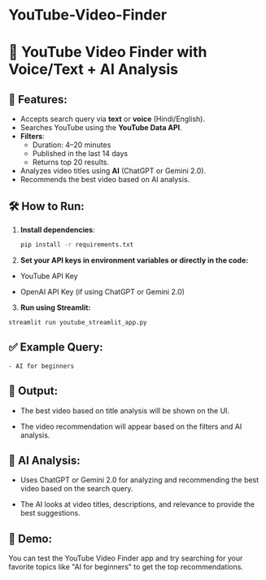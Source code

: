 # YouTube-Video-Finder

# 🎥 YouTube Video Finder with Voice/Text + AI Analysis

## 📌 Features:
- Accepts search query via **text** or **voice** (Hindi/English).
- Searches YouTube using the **YouTube Data API**.
- **Filters**:
  - Duration: 4–20 minutes
  - Published in the last 14 days
  - Returns top 20 results.
- Analyzes video titles using **AI** (ChatGPT or Gemini 2.0).
- Recommends the best video based on AI analysis.

## 🛠️ How to Run:
1. **Install dependencies**:
   ```bash
   pip install -r requirements.txt

2. **Set your API keys in environment variables or directly in the code:**

- YouTube API Key

- OpenAI API Key (if using ChatGPT or Gemini 2.0)

3. **Run using Streamlit:**
```
streamlit run youtube_streamlit_app.py
```
## ✅ **Example Query:**
```
- AI for beginners
```
## 📂 Output:
- The best video based on title analysis will be shown on the UI.

- The video recommendation will appear based on the filters and AI analysis.

## 🤖 AI Analysis:
- Uses ChatGPT or Gemini 2.0 for analyzing and recommending the best video based on the search query.

- The AI looks at video titles, descriptions, and relevance to provide the best suggestions.

## 🚀 Demo:
You can test the YouTube Video Finder app and try searching for your favorite topics like "AI for beginners" to get the top recommendations.
